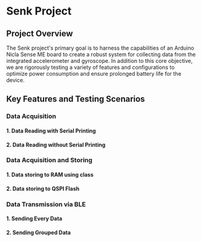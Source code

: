 # Senk Project

## Project Overview

The Senk project's primary goal is to harness the capabilities of an Arduino Nicla Sense ME board to create a robust system for collecting data from the integrated accelerometer and gyroscope. In addition to this core objective, we are rigorously testing a variety of features and configurations to optimize power consumption and ensure prolonged battery life for the device.

## Key Features and Testing Scenarios

### Data Acquisition

#### 1. Data Reading with Serial Printing

#### 2. Data Reading without Serial Printing

### Data Acquisition and Storing

#### 1. Data storing to RAM using class

#### 2. Data storing to QSPI Flash

### Data Transmission via BLE

#### 1. Sending Every Data

#### 2. Sending Grouped Data
